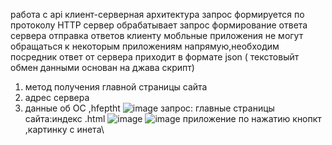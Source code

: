 работа с api
клиент-серверная архитектура
запрос формируется по протоколу HTTP
сервер обрабатывает запрос
формирование ответа сервера
отправка ответов клиенту
мобльные приложения не могут обращаться к некоторым приложениям напрямую,необходим посредник
ответ от сервера приходит в формате json ( текстовыйт обмен данными основан на джава скрипт)
1. метод получения главной страницы сайта
2. адрес сервера
3. данные об OC ,hfeptht
![image](https://user-images.githubusercontent.com/97598502/213110573-653405af-bb66-4316-9a44-0f11e078c614.png)
запрос:
главные страницы сайта:индекс .html
![image](https://user-images.githubusercontent.com/97598502/213111545-1657f36d-ff6a-4b20-abd5-6f349226514e.png)
![image](https://user-images.githubusercontent.com/97598502/213113019-b2c6370f-751c-4719-916f-b942118b5971.png)
приложение по нажатию кнопкт ,картинку с инета\
